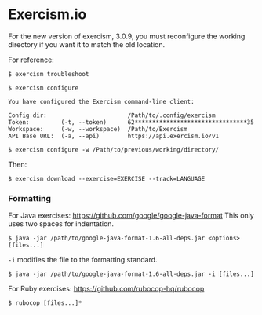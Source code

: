 # Exercism.io

For the new version of exercism, 3.0.9, you must reconfigure the working directory if you want it to
match the old location.

For reference:

```shell
$ exercism troubleshoot
```

```shell
$ exercism configure
```

```
You have configured the Exercism command-line client:

Config dir:                       /Path/to/.config/exercism
Token:         (-t, --token)      62********************************35
Workspace:     (-w, --workspace)  /Path/to/Exercism
API Base URL:  (-a, --api)        https://api.exercism.io/v1
```

```shell
$ exercism configure -w /Path/to/previous/working/directory/
```

Then:

```shell
$ exercism download --exercise=EXERCISE --track=LANGUAGE
```

### Formatting

For Java exercises: https://github.com/google/google-java-format
This only uses two spaces for indentation.

```shell
$ java -jar /path/to/google-java-format-1.6-all-deps.jar <options> [files...]
```

`-i` modifies the file to the formatting standard.

```shell    
$ java -jar /path/to/google-java-format-1.6-all-deps.jar -i [files...]
```

For Ruby exercises: https://github.com/rubocop-hq/rubocop
```shell
$ rubocop [files...]*
```